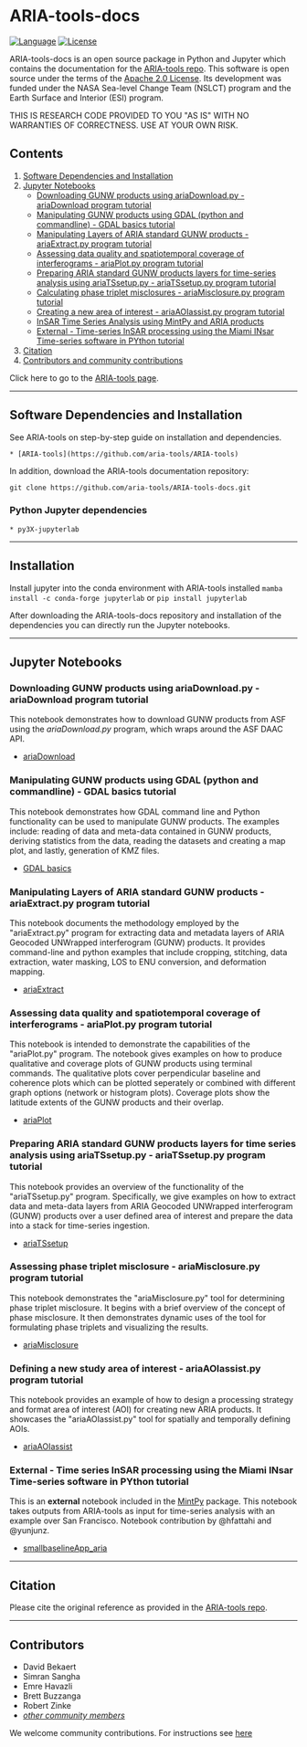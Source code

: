 # ARIA-tools-docs

[![Language](https://img.shields.io/badge/python-3.5%2B-blue.svg)](https://www.python.org/)
[![License](https://img.shields.io/badge/License-Apache_2.0-green.svg)](https://github.com/aria-tools/ARIA-tools-docs/blob/master/LICENSE)

ARIA-tools-docs is an open source package in Python and Jupyter which contains the documentation for the [ARIA-tools repo](https://github.com/aria-tools/ARIA-tools). This software is open source under the terms of the [Apache 2.0 License](LICENSE). Its development was funded under the NASA Sea-level Change Team (NSLCT) program and the Earth Surface and Interior (ESI) program.

THIS IS RESEARCH CODE PROVIDED TO YOU "AS IS" WITH NO WARRANTIES OF CORRECTNESS. USE AT YOUR OWN RISK.


## Contents
1. [Software Dependencies and Installation](#software-dependencies-and-installation)
2. [Jupyter Notebooks](#jupyter-notebooks)
   - [Downloading GUNW products using ariaDownload.py - ariaDownload program tutorial](https://nbviewer.jupyter.org/github/aria-tools/ARIA-tools-docs/blob/master/JupyterDocs/ariaDownload/ariaDownload_tutorial.ipynb)
   - [Manipulating GUNW products using GDAL (python and commandline) - GDAL basics tutorial](https://nbviewer.jupyter.org/github/aria-tools/ARIA-tools-docs/blob/master/JupyterDocs/GDAL_basics/GDAL_basics.ipynb)
   - [Manipulating Layers of ARIA standard GUNW products - ariaExtract.py program tutorial](https://nbviewer.jupyter.org/github/aria-tools/ARIA-tools-docs/blob/master/JupyterDocs/ariaExtract/ariaExtract_tutorial.ipynb)
   - [Assessing data quality and spatiotemporal coverage of interferograms - ariaPlot.py program tutorial](https://nbviewer.jupyter.org/github/aria-tools/ARIA-tools-docs/blob/master/JupyterDocs/ariaPlot/ariaPlot_tutorial.ipynb)
   - [Preparing ARIA standard GUNW products layers for time-series analysis using ariaTSsetup.py - ariaTSsetup.py program tutorial](https://nbviewer.jupyter.org/github/aria-tools/ARIA-tools-docs/blob/master/JupyterDocs/ariaTSsetup/ariaTSsetup_tutorial.ipynb)
   - [Calculating phase triplet misclosures - ariaMisclosure.py program tutorial](https://nbviewer.jupyter.org/github/aria-tools/ARIA-tools-docs/blob/master/JupyterDocs/ariaMisclosure/ariaMisclosure_tutorial.ipynb)
   - [Creating a new area of interest - ariaAOIassist.py program tutorial](https://nbviewer.jupyter.org/github/aria-tools/ARIA-tools-docs/blob/master/JupyterDocs/ariaAOIassist/ariaAOIassist_tutorial.ipynb)
   - [InSAR Time Series Analysis using MintPy and ARIA products](https://nbviewer.jupyter.org/github/aria-tools/ARIA-tools-docs/blob/master/JupyterDocs/NISAR/L2_interseismic/mintpySF/smallbaselineApp_aria.ipynb)
   - [External - Time-series InSAR processing using the Miami INsar Time-series software in PYthon tutorial](https://github.com/insarlab/MintPy-tutorial)
3. [Citation](#citation)
4. [Contributors and community contributions](#contributors)

Click here to go to the [ARIA-tools page](https://github.com/aria-tools/ARIA-tools).

------
## Software Dependencies and Installation
See ARIA-tools on step-by-step guide on installation and dependencies.
```
* [ARIA-tools](https://github.com/aria-tools/ARIA-tools)
```

In addition,  download the ARIA-tools documentation repository:
```
git clone https://github.com/aria-tools/ARIA-tools-docs.git
```
### Python Jupyter dependencies
```
* py3X-jupyterlab
```
------
## Installation
Install jupyter into the conda environment with ARIA-tools installed
`mamba install -c conda-forge jupyterlab` or `pip install jupyterlab`

After downloading the ARIA-tools-docs repository and installation of the dependencies you can directly run the Jupyter notebooks.


------
## Jupyter Notebooks

### Downloading GUNW products using ariaDownload.py - ariaDownload program tutorial
This notebook demonstrates how to download GUNW products from ASF using the *ariaDownload.py* program, which wraps around the ASF DAAC API.
+ [ariaDownload](https://nbviewer.jupyter.org/github/aria-tools/ARIA-tools-docs/blob/master/JupyterDocs/ariaDownload/ariaDownload_tutorial.ipynb)

### Manipulating GUNW products using GDAL (python and commandline) - GDAL basics tutorial
This notebook demonstrates how GDAL command line and Python functionality can be used to manipulate GUNW products. The examples include: reading of data and meta-data contained in GUNW products, deriving statistics from the data, reading the datasets and creating a map plot, and lastly, generation of KMZ files.
+ [GDAL basics](https://nbviewer.jupyter.org/github/aria-tools/ARIA-tools-docs/blob/master/JupyterDocs/GDAL_basics/GDAL_basics.ipynb)

### Manipulating Layers of ARIA standard GUNW products - ariaExtract.py program tutorial
This notebook documents the methodology employed by the "ariaExtract.py" program for extracting data and metadata layers of ARIA Geocoded UNWrapped interferogram (GUNW) products. It provides command-line and python examples that include cropping, stitching, data extraction, water masking, LOS to ENU conversion, and deformation mapping.
+ [ariaExtract](https://nbviewer.jupyter.org/github/aria-tools/ARIA-tools-docs/blob/master/JupyterDocs/ariaExtract/ariaExtract_tutorial.ipynb)

### Assessing data quality and spatiotemporal coverage of interferograms - ariaPlot.py program tutorial
This notebook is intended to demonstrate the capabilities of the "ariaPlot.py" program. The notebook gives examples on how to produce qualitative and coverage plots of GUNW products using terminal commands. The qualitative plots cover perpendicular baseline and coherence plots which can be plotted seperately or combined with different graph options (network or histogram plots). Coverage plots show the latitude extents of the GUNW products and their overlap.
+ [ariaPlot](https://nbviewer.jupyter.org/github/aria-tools/ARIA-tools-docs/blob/master/JupyterDocs/ariaPlot/ariaPlot_tutorial.ipynb)

### Preparing ARIA standard GUNW products layers for time series analysis using ariaTSsetup.py - ariaTSsetup.py program tutorial
This notebook provides an overview of the functionality of the "ariaTSsetup.py" program. Specifically, we give examples on how to extract data and meta-data layers from ARIA Geocoded UNWrapped interferogram (GUNW) products over a user defined area of interest and prepare the data into a stack for time-series ingestion.
+ [ariaTSsetup](https://nbviewer.jupyter.org/github/aria-tools/ARIA-tools-docs/blob/master/JupyterDocs/ariaTSsetup/ariaTSsetup_tutorial.ipynb)

### Assessing phase triplet misclosure - ariaMisclosure.py program tutorial
This notebook demonstrates the "ariaMisclosure.py" tool for determining phase triplet misclosure. It begins with a brief overview of the concept of phase misclosure. It then demonstrates dynamic uses of the tool for formulating phase triplets and visualizing the results.
+ [ariaMisclosure](https://nbviewer.jupyter.org/github/aria-tools/ARIA-tools-docs/blob/master/JupyterDocs/ariaMisclosure/ariaMisclosure_tutorial.ipynb)

### Defining a new study area of interest - ariaAOIassist.py program tutorial
This notebook provides an example of how to design a processing strategy and format area of interest (AOI) for creating new ARIA products. It showcases the "ariaAOIassist.py" tool for spatially and temporally defining AOIs.
+ [ariaAOIassist](https://nbviewer.jupyter.org/github/aria-tools/ARIA-tools-docs/blob/master/JupyterDocs/ariaAOIassist/ariaAOIassist_tutorial.ipynb)

### External - Time series InSAR processing using the Miami INsar Time-series software in PYthon tutorial
This is an **external** notebook included in the [MintPy](https://github.com/insarlab/MintPy) package. This notebook takes outputs from ARIA-tools as input for time-series analysis with an example over San Francisco. Notebook contribution by @hfattahi and @yunjunz.
+ [smallbaselineApp_aria](https://nbviewer.jupyter.org/github/insarlab/MintPy-tutorial/blob/main/smallbaselineApp_aria.ipynb)




------
## Citation
Please cite the original reference as provided in the [ARIA-tools repo](https://github.com/aria-tools/ARIA-tools).

------
## Contributors
* David Bekaert
* Simran Sangha
* Emre Havazli
* Brett Buzzanga
* Robert Zinke
* [_other community members_](https://github.com/aria-tools/ARIA-tools-docs/graphs/contributors)

We welcome community contributions. For instructions see [here](https://github.com/aria-tools/ARIA-tools/blob/master/CONTRIBUTING.md)
